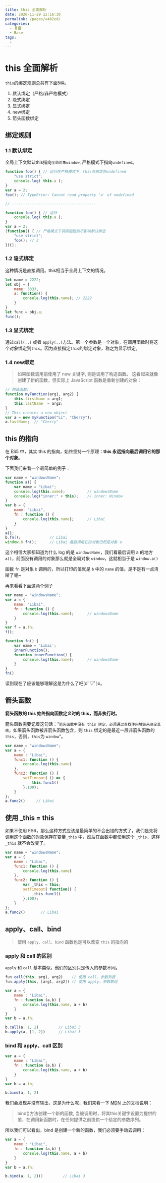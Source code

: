 ```yaml
---
title: this 全面解析
date: 2020-11-29 12:16:30
permalink: /pages/a4b2ed/
categories: 
  - 复盘
  - Base
tags: 
  - 
---
```

# this 全面解析

`this`的绑定规则总共有下面5种。

1. 默认绑定（严格/非严格模式）
2. 隐式绑定
3. 显式绑定
4. new绑定
5. 箭头函数绑定

## 绑定规则

### 1.1 默认绑定
全局上下文默认this指向`全局对象window`, 严格模式下指向`undefined`。
```js
function foo() { // 运行在严格模式下，this会绑定到undefined
    "use strict";
    console.log( this.a );
}
var a = 2;
foo(); // TypeError: Cannot read property 'a' of undefined

// --------------------------------------

function foo() { // 运行
    console.log( this.a );
}
var a = 2;
(function() { // 严格模式下调用函数则不影响默认绑定
    "use strict";
    foo(); // 2
})();
```

### 1.2 隐式绑定
这种情况是直接调用。this相当于全局上下文的情况。
```js
let name = 2222;
let obj = {
    name: 3333,
    a: function() {
        console.log(this.name); // 2222
    }
}
let func = obj.a;
func();         
```

### 1.3 显式绑定
通过`call(..)` 或者 `apply(..)`方法。第一个参数是一个对象，在调用函数时将这个对象绑定到`this`。因为直接指定`this`的绑定对象，称之为显示绑定。

### 1.4 new绑定
> 如果函数调用前使用了 new 关键字, 则是调用了构造函数。
> 这看起来就像创建了新的函数，但实际上 JavaScript 函数是重新创建的对象：
```js
// 构造函数:
function myFunction(arg1, arg2) {
    this.firstName = arg1;
    this.lastName  = arg2;
}
// This creates a new object
var a = new myFunction("Li", "Cherry");
a.lastName;  // "Cherry"
```

## this 的指向

在 ES5 中，其实 this 的指向，始终坚持一个原理：**this 永远指向最后调用它的那个对象**。

下面我们来看一个最简单的例子：
```js
var name = "windowsName";
function a() {
    var name = "Libai";
    console.log(this.name);          // windowsName
    console.log("inner:" + this);    // inner: Window
}
var b = {
    name: "Libai",
    fn : function () {
        console.log(this.name);      // Libai
    }
}
a();
b.fn();             // Libai
window.b.fn();      // Libai 最后调用它的对象仍然是对象 a
```
这个相信大家都知道为什么 log 的是 `windowsName`，我们看最后调用 a 的地方 `a()`，前面没有调用的对象那么就是全局对象 `window`，这就相当于是 `window.a()`  

函数 `fn` 是对象 `b` 调用的，所以打印的值就是 `b` 中的 `name` 的值。是不是有一点清晰了呢~

再来看看下面这两个例子
```js
var name = "windowsName";
var a = {
    name: "Libai",
    fn : function () {
        console.log(this.name);      // windowsName
    }
}
var f = a.fn;
f();

function fn() {
    var name = 'Libai';
    innerFunction();
    function innerFunction() {
        console.log(this.name);      // windowsName
    }
}
fn()
```
读到现在了应该能够理解这是为什么了吧(oﾟ▽ﾟ)o。



## 箭头函数

**箭头函数的 this 始终指向函数定义时的 this，而非执行时。** 

箭头函数需要记着这句话：“`箭头函数中没有 this 绑定，必须通过查找作用域链来决定其值`，如果箭头函数被非箭头函数包含，则 `this` 绑定的是最近一层非箭头函数的 `this`，否则，`this`为 `window`”。

```js
var name = "windowsName";
var a = {
    name : "Libai",
    func1: function () {
        console.log(this.name)     
    },
    func2: function () {
        setTimeout( () => {
            this.func1()
        },100);
    }
};
a.func2()     // Libai
```

## 使用 _this = this
如果不使用 ES6，那么这种方式应该是最简单的不会出错的方式了，我们是先将调用这个函数的对象保存在变量`_this` 中，然后在函数中都使用这个 `_this`，这样 `_this` 就不会改变了。

```js
var name = "windowsName";
var a = {
    name : "Libai",
    func1: function () {
        console.log(this.name)     
    },
    func2: function () {
        var _this = this;
        setTimeout( function() {
            _this.func1()
        },100);
    }
};
a.func2()       // Libai
```


## apply、call、bind
> 使用 `apply、call、bind` 函数也是可以改变 `this` 的指向的

### apply 和 call 的区别

`apply` 和 `call` 基本类似，他们的区别只是传入的参数不同。

```js
fun.call(this, arg1, arg2)    // 使用 call，参数列表
fun.apply(this, [arg1, arg2]) // 使用 apply，参数数组

var a = {
    name : "Libai",
    fn : function (a,b) {
        console.log(this.name, a + b)
    }
}
var b = a.fn;

b.call(a, 1, 2)         // Libai 3
b.apply(a, [1, 2])      // Libai 3
```

### bind 和 apply、call 区别
```js
var a = {
    name : "Libai",
    fn : function (a,b) {
        console.log(this.name, a + b)
    }
}
var b = a.fn;

b.bind(a, 1, 2)
```

我们会发现并没有输出，这是为什么呢，我们来看一下 [MDN](https://developer.mozilla.org/zh-CN/docs/Web/JavaScript/Reference/Global_Objects/Function/bind?_blank) 上的文档说明：

> bind()方法创建一个新的函数, 当被调用时，将其this关键字设置为提供的值，在调用新函数时，在任何提供之前提供一个给定的参数序列。

所以我们可以看出，bind 是创建一个新的函数，我们必须要手动去调用：

```js
var a = {
    name : "Libai",
    fn : function (a,b) {
        console.log(this.name, a + b)
    }
}
var b = a.fn;

b.bind(a, 1, 2)()         // Libai 3
```